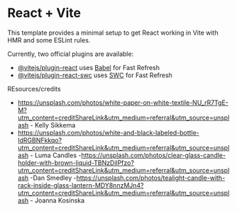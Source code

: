 # React + Vite

This template provides a minimal setup to get React working in Vite with HMR and some ESLint rules.

Currently, two official plugins are available:

- [@vitejs/plugin-react](https://github.com/vitejs/vite-plugin-react/blob/main/packages/plugin-react/README.md) uses [Babel](https://babeljs.io/) for Fast Refresh
- [@vitejs/plugin-react-swc](https://github.com/vitejs/vite-plugin-react-swc) uses [SWC](https://swc.rs/) for Fast Refresh



REsources/credits
- https://unsplash.com/photos/white-paper-on-white-textile-NU_rR7TgE-M?utm_content=creditShareLink&utm_medium=referral&utm_source=unsplash - Kelly Sikkema
- https://unsplash.com/photos/white-and-black-labeled-bottle-ldRGBNFkkqo?utm_content=creditShareLink&utm_medium=referral&utm_source=unsplash - Luma Candles
-https://unsplash.com/photos/clear-glass-candle-holder-with-brown-liquid-TBNzDilPfzo?utm_content=creditShareLink&utm_medium=referral&utm_source=unsplash -Dan Smedley
-https://unsplash.com/photos/tealight-candle-with-rack-inside-glass-lantern-MDY8nnzMJn4?utm_content=creditShareLink&utm_medium=referral&utm_source=unsplash - Joanna Kosinska